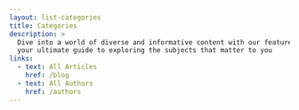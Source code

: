 ```yaml
---
layout: list-categories
title: Categories
description: >
  Dive into a world of diverse and informative content with our featured categories: 
  your ultimate guide to exploring the subjects that matter to you
links:
  - text: All Articles
    href: /blog
  - text: All Authors
    href: /authors
--- 
```

